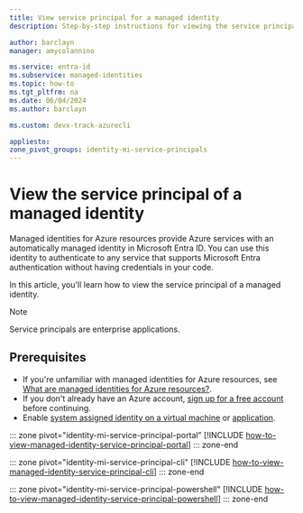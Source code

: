 ```yaml
---
title: View service principal for a managed identity
description: Step-by-step instructions for viewing the service principal of a managed identity.

author: barclayn
manager: amycolannino

ms.service: entra-id
ms.subservice: managed-identities
ms.topic: how-to
ms.tgt_pltfrm: na
ms.date: 06/04/2024
ms.author: barclayn

ms.custom: devx-track-azurecli

appliesto: 
zone_pivot_groups: identity-mi-service-principals 
---
```


# View the service principal of a managed identity

Managed identities for Azure resources provide Azure services with an automatically managed identity in Microsoft Entra ID. You can use this identity to authenticate to any service that supports Microsoft Entra authentication without having credentials in your code. 

In this article, you'll learn how to view the service principal of a managed identity.

> [!NOTE] 
> Service principals are enterprise applications. 

## Prerequisites

- If you're unfamiliar with managed identities for Azure resources, see [What are managed identities for Azure resources?](~/identity/managed-identities-azure-resources/overview.md).
- If you don't already have an Azure account, [sign up for a free account](https://azure.microsoft.com/free/) before continuing.
- Enable [system assigned identity on a virtual machine](~/identity/managed-identities-azure-resources/qs-configure-portal-windows-vm.md#system-assigned-managed-identity) or [application](/azure/app-service/overview-managed-identity#add-a-system-assigned-identity).

::: zone pivot="identity-mi-service-principal-portal"
[!INCLUDE [how-to-view-managed-identity-service-principal-portal](includes/how-to-view-managed-identity-service-principal-portal.md)]
::: zone-end

::: zone pivot="identity-mi-service-principal-cli"
[!INCLUDE [how-to-view-managed-identity-service-principal-cli](includes/how-to-view-managed-identity-service-principal-cli.md)]
::: zone-end

::: zone pivot="identity-mi-service-principal-powershell"
[!INCLUDE [how-to-view-managed-identity-service-principal-powershell](includes/how-to-view-managed-identity-service-principal-powershell.md)]
::: zone-end
 